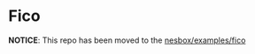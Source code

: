 # Fico
**NOTICE**: This repo has been moved to the [nesbox/examples/fico](https://github.com/tilemoon/nesbox/tree/main/examples/fico)
